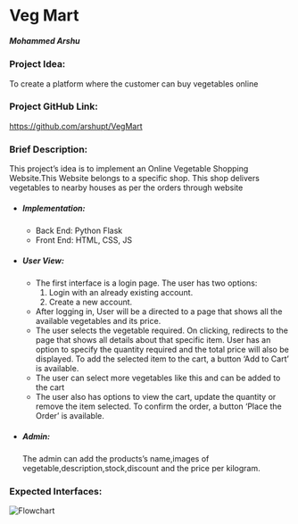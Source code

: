 # Veg Mart
##### Mohammed Arshu
### Project Idea:
To create a platform where the customer can buy vegetables online  

### Project GitHub Link:
https://github.com/arshupt/VegMart  

### Brief Description:
This project’s idea is to implement an Online Vegetable Shopping Website.This Website belongs to a specific shop. This shop delivers vegetables to nearby houses as per the orders through website
- ##### Implementation:
  -	Back End: Python Flask
  - Front End: HTML, CSS, JS  

- ##### User View:
   - The first interface is a login page. The user has two options:
        1.	Login with an already existing account. 
        2.	Create a new account.
    - After logging in, User will be a directed to a page that shows all the available vegetables and its price.
    - The user selects the vegetable required. On clicking, redirects to the page that shows all details about that specific item. User has an option to specify the quantity required and the total price will also be displayed. To add the selected item to the cart, a button ‘Add to Cart’ is available.
    - The user can select more vegetables like this and can be added to the cart
    - The user also has options to view the cart, update the quantity or remove the item selected. To confirm the order, a button ‘Place the Order’ is available. 
- ##### Admin:
    The admin can add the products’s name,images of vegetable,description,stock,discount and the price per kilogram.  
### Expected Interfaces:
![Flowchart](https://user-images.githubusercontent.com/34481775/78854868-08a8d780-7a40-11ea-92cf-d71a3a08fc94.png)
